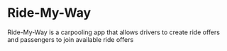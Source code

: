 # Ride-My-Way
Ride-My-Way is a carpooling app that allows drivers to create ride offers and passengers to join available ride offers
